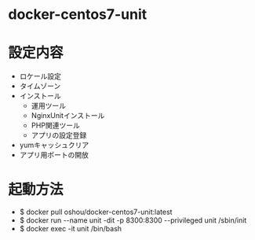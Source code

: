 # docker-centos7-unit

# 設定内容
- ロケール設定
- タイムゾーン
- インストール
  - 運用ツール
  - NginxUnitインストール
  - PHP関連ツール
  - アプリの設定登録
- yumキャッシュクリア
- アプリ用ポートの開放

# 起動方法
- $ docker pull oshou/docker-centos7-unit:latest
- $ docker run --name unit -dit -p 8300:8300 --privileged unit /sbin/init
- $ docker exec -it unit /bin/bash
